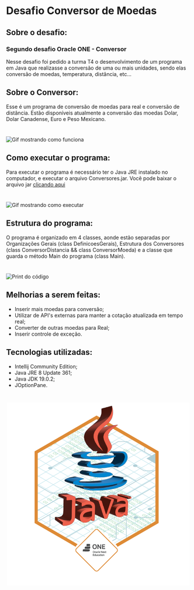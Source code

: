 # Desafio Conversor de Moedas

## Sobre o desafio:
### Segundo desafio Oracle ONE - Conversor
Nesse desafio foi pedido a turma T4 o desenvolvimento de um programa em Java que realizasse a conversão de uma ou mais unidades, sendo elas conversão de moedas, temperatura, distância, etc...

## Sobre o Conversor:
Esse é um programa de conversão de moedas para real e conversão de distância. Estão disponíveis atualmente a conversão das moedas Dolar, Dolar Canadense, Euro e Peso Mexicano.
#
<img src="https://github.com/yurigabr25/Conversores/blob/c3903137160a33094cb521b4b8c2931e9ca69012/out/images/funcionamento.gif" alt="Gif mostrando como funciona" autoplay>

## Como executar o programa:
Para executar o programa é necessário ter o Java JRE instalado no computador, e executar o arquivo Conversores.jar.
Você pode baixar o arquivo jar <a href="https://github.com/yurigabr25/Conversores/raw/main/out/artifacts/Conversores_jar/Conversores.jar" target="_blank">clicando aqui</a>
#
<img src="https://github.com/yurigabr25/Conversores/blob/c3903137160a33094cb521b4b8c2931e9ca69012/out/images/executando.gif" alt="Gif mostrando como executar" autoplay>

## Estrutura do programa:
O programa é organizado em 4 classes, aonde estão separadas por Organizações Gerais (class DefinicoesGerais), Estrutura dos Conversores (class ConversorDistancia && class ConversorMoeda) e a classe que guarda o método Main do programa (class Main).
#
<img src="https://github.com/yurigabr25/Conversores/blob/c3903137160a33094cb521b4b8c2931e9ca69012/out/images/print-codigo.png" alt="Print do código">

## Melhorias a serem feitas:
- Inserir mais moedas para conversão;
- Utilizar de API's externas para manter a cotação atualizada em tempo real;
- Converter de outras moedas para Real;
- Inserir controle de exceção.

## Tecnologias utilizadas:
- Intellij Community Edition; </br>
- Java JRE 8 Update 361; </br>
- Java JDK 19.0.2; </br>
- JOptionPane. </br>

#

<p align="center">
<img src="https://github.com/yurigabr25/ConversorJavaT4/blob/41cf920d1acb582f228588addd72d9c08dac5b18/out/images/cms_files_10224_1671211937Prancheta_8.png"     alt="Badge de conclusão do desafio">
</p>
